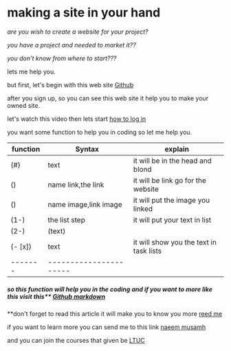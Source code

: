 # making a site in your hand

_are you wish to create a website for your project?_

_you have a project and needed to market it??_

_you don't know from where to start???_

lets me help you.

but first, let's begin with this web site [Github](https://github.com/)

after you sign up, so you can see this web site it help you to make your owned site.

let's watch this video then lets start [how to log in](https://www.youtube.com/watch?v=wg8ETxzMhKE)

you want some function to help you in coding so let me help you.

function | Syntax            | explain
---------|-------------------|-----------------------------------
(#) | text | it will be in the head and blond
([]()) | name link,the link |it will be link go  for the website
(![]()) | name image,link image| it will put the image you linked
(1-) | the list step      | it will put your text in list
(2-) | (text) | 
(- [x]) | text | it will show you the text in task lists
-------|----------------------

##### so this function will help you in the coding and if you want to more like this visit this** [Github markdown](https://guides.github.com/features/mastering-markdown/)

**don't forget to read this article it will make you to know you more [reed me](https://naeemmusamh.github.io/reading-notes/)


if you want to learn more you can send me to this link [naeem musamh](naeemmusamh23@icloud)

and you can join the courses that given be [LTUC](http://www.ltuc.com/)
